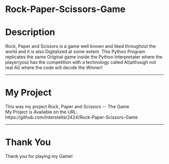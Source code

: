 # Rock-Paper-Scissors-Game

<h1>Description</h1>
Rock, Paper and Scissors is a game well known and liked throughout the world and it is also Digitalized at some extent. This Python Program replicates the same Original game inside the Python Interpretater where the player(you) has the competition with a technology called AI(although not real AI) where the code will decide the Winner!

<hr>

<h1>My Project</h1>
This was my project Rock, Paper and Scissors -- The Game
<br>
My Project is Available on the URL: https://github.com/Interstellar2424/Rock-Paper-Scissors-Game

<hr>

<h1>Thank You</h1>
Thank you for playing my Game!
